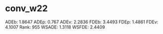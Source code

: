 # conv_w22

ADEb: 1.8647
ADEp: 0.767
ADEv: 2.2836
FDEb: 3.4493
FDEp: 1.4861
FDEv: 4.1007
Rank: 955
WSADE: 1.3118
WSFDE: 2.4409